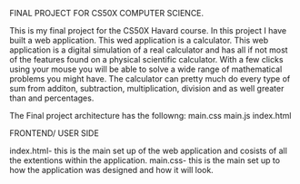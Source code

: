 FINAL PROJECT FOR CS50X COMPUTER SCIENCE.

This is my final project for the CS50X Havard course. In this project I have built a web application. This wed application is a calculator. This web application is a digital simulation of a real calculator and has all if not most of the features found on a physical scientific calculator. With a few clicks using your mouse you will be able to solve a wide range of mathematical problems you might have.
The calculator can pretty much do every type of sum from additon, subtraction, multiplication, division and as well greater than and percentages.

The Final project architecture has the followng:
main.css
main.js
index.html

FRONTEND/ USER SIDE

index.html- this is the main set up of the web application and cosists of all the extentions within the application.
main.css- this is the main set up to how the application was designed and how it will look.
